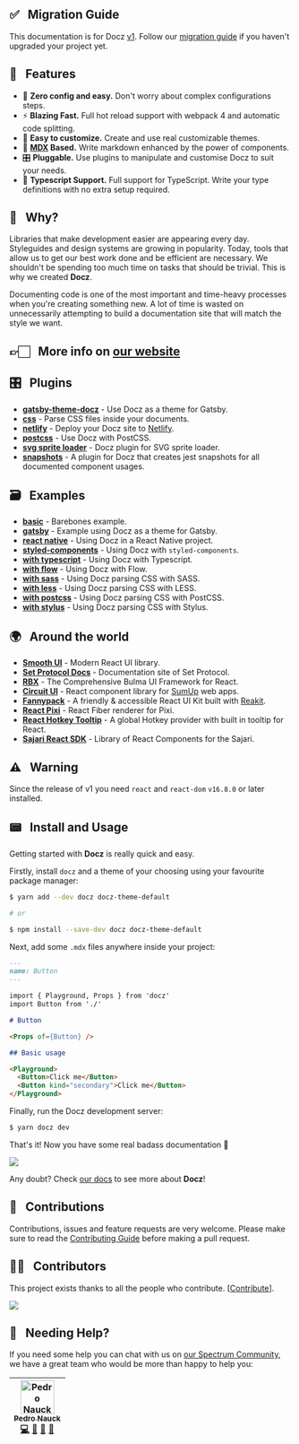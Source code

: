 ## ✅️ &nbsp; Migration Guide

This documentation is for Docz [v1](https://github.com/pedronauck/docz/pull/656). Follow our [migration guide](/MIGRATION_GUIDE.md) if you haven't upgraded your project yet.

## 🎩 &nbsp; Features

- 🧘 **Zero config and easy.** Don't worry about complex configurations steps.
- ⚡️ **Blazing Fast.** Full hot reload support with webpack 4 and automatic code splitting.
- 💅 **Easy to customize.** Create and use real customizable themes.
- 📝 **[MDX](https://github.com/mdx-js/mdx) Based.** Write markdown enhanced by the power of components.
- 🎛 **Pluggable.** Use plugins to manipulate and customise Docz to suit your needs.
- 🔐 **Typescript Support.** Full support for TypeScript. Write your type definitions with no extra setup required.

## 🤔 &nbsp; Why?

Libraries that make development easier are appearing every day. Styleguides and design systems are growing in popularity. Today, tools that allow us to get our best work done and be efficient are necessary. We shouldn't be spending too much time on tasks that should be trivial. This is why we created **Docz**.

Documenting code is one of the most important and time-heavy processes when you're creating something new. A lot of time is wasted on unnecessarily attempting to build a documentation site that will match the style we want.

## 👉🏻 &nbsp; More info on [our website](https://docz.site)

## 🎛 &nbsp; Plugins

- **[gatsby-theme-docz](https://github.com/pedronauck/docz/tree/master/core/gatsby-theme-docz)** - Use Docz as a theme for Gatsby.
- **[css](https://github.com/pedronauck/docz-plugin-css)** - Parse CSS files inside your documents.
- **[netlify](https://github.com/nicholasess/docz-plugin-netlify)** - Deploy your Docz site to [Netlify](http://netlify.com/).
- **[postcss](https://github.com/andreasonny83/docz-plugin-postcss)** - Use Docz with PostCSS.
- **[svg sprite loader](https://github.com/trustedhousesitters/docz-plugin-svg-sprite-loader)** - Docz plugin for SVG sprite loader.
- **[snapshots](https://github.com/JosephConradBlack/docz-plugin-snapshots)** - A plugin for Docz that creates jest snapshots for all documented component usages.

## 🗃 &nbsp; Examples

- **[basic](https://github.com/pedronauck/docz/tree/master/examples/basic)** - Barebones example.
- **[gatsby](https://github.com/pedronauck/docz/tree/master/examples/gatsby)** - Example using Docz as a theme for Gatsby.
- **[react native](https://github.com/pedronauck/docz/tree/master/examples/react-native)** - Using Docz in a React Native project.
- **[styled-components](https://github.com/pedronauck/docz/tree/master/examples/styled-components)** - Using Docz with `styled-components`.
- **[with typescript](https://github.com/pedronauck/docz/tree/master/examples/typescript)** - Using Docz with Typescript.
- **[with flow](https://github.com/pedronauck/docz/tree/master/examples/flow)** - Using Docz with Flow.
- **[with sass](https://github.com/pedronauck/docz-plugin-css/tree/master/examples/css-sass)** - Using Docz parsing CSS with SASS.
- **[with less](https://github.com/pedronauck/docz-plugin-css/tree/master/examples/css-less)** - Using Docz parsing CSS with LESS.
- **[with postcss](https://github.com/pedronauck/docz-plugin-css/tree/master/examples/css-postcss)** - Using Docz parsing CSS with PostCSS.
- **[with stylus](https://github.com/pedronauck/docz-plugin-css/tree/master/examples/css-stylus)** - Using Docz parsing CSS with Stylus.

## 🌍 &nbsp; Around the world

- **[Smooth UI](https://smooth-ui.smooth-code.com/)** - Modern React UI library.
- **[Set Protocol Docs](https://docs.setprotocol.com/)** - Documentation site of Set Protocol.
- **[RBX](https://dfee.github.io/rbx)** - The Comprehensive Bulma UI Framework for React.
- **[Circuit UI](https://circuit.sumup.com/#/)** - React component library for [SumUp](https://sumup.com) web apps.
- **[Fannypack](https://fannypack.style)** - A friendly & accessible React UI Kit built with [Reakit](https://reakit.io/).
- **[React Pixi](https://reactpixi.org/#/)** - React Fiber renderer for Pixi.
- **[React Hotkey Tooltip](https://react-hotkey-tooltip.netlify.com/#/)** - A global Hotkey provider with built in tooltip for React.
- **[Sajari React SDK](https://sajari-sdk-react.netlify.com/)** - Library of React Components for the Sajari.

## ⚠️ &nbsp; Warning

Since the release of v1 you need `react` and `react-dom` `v16.8.0` or later installed.

## 📟 &nbsp; Install and Usage

Getting started with **Docz** is really quick and easy.

Firstly, install `docz` and a theme of your choosing using your favourite package manager:

```bash
$ yarn add --dev docz docz-theme-default

# or

$ npm install --save-dev docz docz-theme-default
```

Next, add some `.mdx` files anywhere inside your project:

```markdown
---
name: Button
---

import { Playground, Props } from 'docz'
import Button from './'

# Button

<Props of={Button} />

## Basic usage

<Playground>
  <Button>Click me</Button>
  <Button kind="secondary">Click me</Button>
</Playground>
```

Finally, run the Docz development server:

```bash
$ yarn docz dev
```

That's it! Now you have some real badass documentation 👊

![](https://cdn-std.dprcdn.net/files/acc_649651/7RRXv)

Any doubt? Check [our docs](http://docz.site) to see more about **Docz**!

## 🤝 &nbsp; Contributions

Contributions, issues and feature requests are very welcome.
Please make sure to read the [Contributing Guide](/CONTRIBUTING.md) before making a pull request.

## 💪🏻 &nbsp; Contributors

This project exists thanks to all the people who contribute. [[Contribute](CONTRIBUTING.md)].

<a href="https://github.com/pedronauck/docz/graphs/contributors"><img src="https://opencollective.com/docz/contributors.svg?width=890&button=false" /></a>

## 💭 &nbsp; Needing Help?

If you need some help you can chat with us on [our Spectrum Community](https://spectrum.chat/docz), we have a great team who would be more than happy to help you:

<!-- ALL-CONTRIBUTORS-LIST:START - Do not remove or modify this section -->
<!-- prettier-ignore -->
| [<img src="https://avatars3.githubusercontent.com/u/2029172?v=4" width="60px;" alt="Pedro Nauck"/><br /><sub><b>Pedro Nauck</b></sub>](https://github.com/pedronauck)<br />[💻](https://github.com/pedronauck/docz/commits?author=pedronauck "Code") [📖](https://github.com/pedronauck/docz/commits?author=pedronauck "Documentation") [🐛](https://github.com/pedronauck/docz/issues?q=author%3Apedronauck "Bug reports") [👀](#review-pedronauck "Reviewed Pull Requests") |
| :---: |

<!-- ALL-CONTRIBUTORS-LIST:END -->
